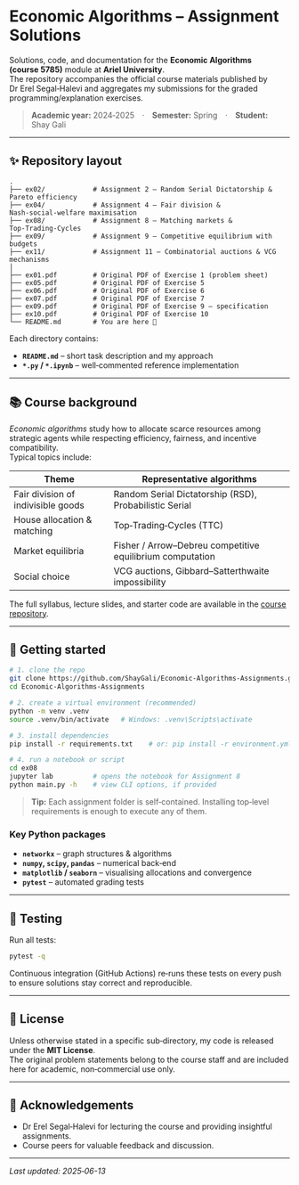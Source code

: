 
# Economic Algorithms – Assignment Solutions

Solutions, code, and documentation for the **Economic Algorithms (course 5785)** module at **Ariel University**.  
The repository accompanies the official course materials published by Dr Erel Segal‑Halevi and aggregates my submissions for the graded programming/explanation exercises.

> **Academic year:** 2024‑2025 · **Semester:** Spring · **Student:** Shay Gali

---

## ✨ Repository layout

```text
.
├── ex02/            # Assignment 2 – Random Serial Dictatorship & Pareto efficiency
├── ex04/            # Assignment 4 – Fair division & Nash‑social‑welfare maximisation
├── ex08/            # Assignment 8 – Matching markets & Top‑Trading‑Cycles
├── ex09/            # Assignment 9 – Competitive equilibrium with budgets
├── ex11/            # Assignment 11 – Combinatorial auctions & VCG mechanisms
│
├── ex01.pdf         # Original PDF of Exercise 1 (problem sheet)
├── ex05.pdf         # Original PDF of Exercise 5
├── ex06.pdf         # Original PDF of Exercise 6
├── ex07.pdf         # Original PDF of Exercise 7
├── ex09.pdf         # Original PDF of Exercise 9 – specification
├── ex10.pdf         # Original PDF of Exercise 10
└── README.md        # You are here 📄
```

Each directory contains:

* **`README.md`** – short task description and my approach  
* **`*.py` / `*.ipynb`** – well‑commented reference implementation 
---

## 📚 Course background

*Economic algorithms* study how to allocate scarce resources among strategic agents while respecting efficiency, fairness, and incentive compatibility.  
Typical topics include:

| Theme | Representative algorithms |
|-------|---------------------------|
| Fair division of indivisible goods | Random Serial Dictatorship (RSD), Probabilistic Serial |
| House allocation & matching | Top‑Trading‑Cycles (TTC) |
| Market equilibria | Fisher / Arrow–Debreu competitive equilibrium computation |
| Social choice | VCG auctions, Gibbard–Satterthwaite impossibility |

The full syllabus, lecture slides, and starter code are available in the [course repository](https://github.com/erelsgl-at-ariel/algorithms-5785).

---

## 🚀 Getting started

```bash
# 1. clone the repo
git clone https://github.com/ShayGali/Economic-Algorithms-Assignments.git
cd Economic-Algorithms-Assignments

# 2. create a virtual environment (recommended)
python -m venv .venv
source .venv/bin/activate   # Windows: .venv\Scripts\activate

# 3. install dependencies
pip install -r requirements.txt    # or: pip install -r environment.yml

# 4. run a notebook or script
cd ex08
jupyter lab          # opens the notebook for Assignment 8
python main.py -h    # view CLI options, if provided
```

> **Tip:** Each assignment folder is self‑contained. Installing top‑level requirements is enough to execute any of them.

### Key Python packages

* **`networkx`** – graph structures & algorithms  
* **`numpy`, `scipy`, `pandas`** – numerical back‑end  
* **`matplotlib` / `seaborn`** – visualising allocations and convergence  
* **`pytest`** – automated grading tests

---

## 🧪 Testing

Run all tests:

```bash
pytest -q
```

Continuous integration (GitHub Actions) re‑runs these tests on every push to ensure solutions stay correct and reproducible.

---

## 📄 License

Unless otherwise stated in a specific sub‑directory, my code is released under the **MIT License**.  
The original problem statements belong to the course staff and are included here for academic, non‑commercial use only.

---

## 🙏 Acknowledgements

* Dr Erel Segal‑Halevi for lecturing the course and providing insightful assignments.  
* Course peers for valuable feedback and discussion.

---

_Last updated: 2025‑06-13_

